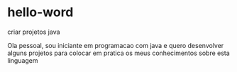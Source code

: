 # hello-word
criar projetos java

Ola pessoal, sou iniciante em programacao com java e quero desenvolver alguns projetos para colocar em pratica os meus conhecimentos sobre esta linguagem
